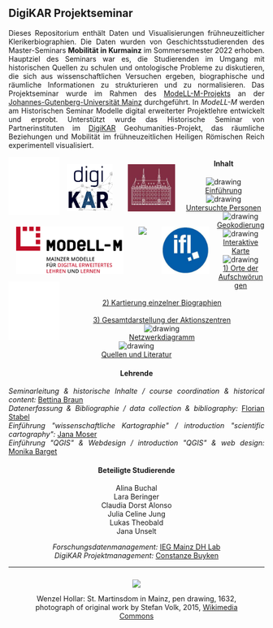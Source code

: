 <h2>DigiKAR Projektseminar</h2>

<p align="justify">Dieses Repositorium enthält Daten und Visualisierungen frühneuzeitlicher Klerikerbiographien. Die Daten wurden von Geschichtsstudierenden des Master-Seminars <b>Mobilität in Kurmainz</b> im Sommersemester 2022 erhoben. Hauptziel des Seminars war es, die Studierenden im Umgang mit historischen Quellen zu schulen und ontologische Probleme zu diskutieren, die sich aus wissenschaftlichen Versuchen ergeben, biographische und räumliche Informationen zu strukturieren und zu normalisieren. Das Projektseminar wurde im Rahmen des <a href="https://modell-m.uni-mainz.de/">ModeLL-M-Projekts</a> an der <a href="https://www.uni-mainz.de/">Johannes-Gutenberg-Universität Mainz</a> durchgeführt. In <em>ModeLL-M</em> werden am Historischen Seminar Modelle digital erweiterter Projektlehre entwickelt und erprobt. Unterstützt wurde das Historische Seminar von Partnerinstituten im <a href="https://digikar.eu/">DigiKAR</a> Geohumanities-Projekt, das räumliche Beziehungen und Mobilität im frühneuzeitlichen Heiligen Römischen Reich experimentell visualisiert.</p>

<div class="container" align="center">
    <img src="./assets/WhiteBox.png" height="115px" width="100px" style="float:left"/>
    <a href="https://digikar.eu/"><img src="./Logos_DigiKAR/DigiKAR_logo-small.png" height="93px" style="padding:15px; float:left"/></a>
    <a href="https://www.ieg-mainz.de/"><img src="./Logos_DigiKAR/logo_ieg.jpg" height="93px" style="padding:15px; float:left"/></a>
    <a href="https://modell-m.uni-mainz.de/"><img src="./Logos_DigiKAR/ModeLL-M_Logo mit Textzusatz_RGB.png" height="93px" style="padding:15px; float:left"/></a>
    <a href="https://www.uni-mainz.de/"><img src="./Logos_DigiKAR/Johannes_Gutenberg-Universit%C3%A4t_Mainz_logo.png" height="93px" style="padding:15px; float:left"/></a>
    <a href="https://leibniz-ifl.de/"><img src="./Logos_DigiKAR/logo_ifl.jpg" height="93px" style="padding:15px; float:left"/></a> 
    <img src="./assets/WhiteBox.png" height="115px" width="100px" style="float:left"/>
</div>
<div class="container" align="center">
<h4>Inhalt</h4>
 
<div class="divTable">
<div class="divTableBody">
<div class="divTableRow">
<div class="divTableCell"><img style="horizontal-align: middle;" src="https://ieg-dhr.github.io/DigiKAR_Projektseminar/assets/introduction.png" alt="drawing" width="40" /></div>
<div class="divTableCell"><a href="https://ieg-dhr.github.io/DigiKAR_Projektseminar/introduction_DE.html">Einf&uuml;hrung</a></div>
</div>
<div class="divTableRow">
<div class="divTableCell"><img style="horizontal-align: middle;" src="https://ieg-dhr.github.io/DigiKAR_Projektseminar/assets/persons.png" alt="drawing" width="40" /></div>
<div class="divTableCell"><a style="text-align: left;" href="https://ieg-dhr.github.io/DigiKAR_Projektseminar/information_DE.html">Untersuchte Personen</a></div>
</div>
<div class="divTableRow">
<div class="divTableCell"><img style="horizontal-align: middle;" src="https://ieg-dhr.github.io/DigiKAR_Projektseminar/assets/geocoding.png" alt="drawing" width="40" /></div>
<div class="divTableCell"><a style="text-align: left;" href="https://ieg-dhr.github.io/DigiKAR_Projektseminar/geocoding_DE.html">Geokodierung</a></div>
</div>
<div class="divTableRow">
<div class="divTableCell"><img style="horizontal-align: middle;" src="https://ieg-dhr.github.io/DigiKAR_Projektseminar/assets/map1.png" alt="drawing" width="40" /></div>
<div class="divTableCell"><a style="text-align: left;" href="https://ieg-dhr.github.io/DigiKAR_Projektseminar/interactive-map_DE.html">Interaktive Karte</a></div>
</div>
<div class="divTableRow">
<div class="divTableCell"><img style="horizontal-align: middle;" src="https://ieg-dhr.github.io/DigiKAR_Projektseminar/assets/map2.png" alt="drawing" width="40" /></div>
<div class="divTableCell"><a style="text-align: left;" href="https://ieg-dhr.github.io/DigiKAR_Projektseminar/Maps1_DE.html">1) Orte der Aufschw&ouml;rungen</a><br /><br /> <a style="text-align: left;" href="https://ieg-dhr.github.io/DigiKAR_Projektseminar/Maps2_DE.html">2) Kartierung einzelner Biographien</a><br /><br /> <a style="text-align: left;" href="https://ieg-dhr.github.io/DigiKAR_Projektseminar/Maps3_DE.html">3) Gesamtdarstellung der Aktionszentren</a></div>
</div>
<div class="divTableRow">
<div class="divTableCell"><img style="horizontal-align: middle;" src="https://ieg-dhr.github.io/DigiKAR_Projektseminar/assets/network.png" alt="drawing" width="40" /></div>
<div class="divTableCell"><a style="text-align: left;" href="https://ieg-dhr.github.io/DigiKAR_Projektseminar/network-graph_DE.html">Netzwerkdiagramm</a></div>
</div>
<div class="divTableRow">
<div class="divTableCell"><img style="horizontal-align: middle;" src="https://ieg-dhr.github.io/DigiKAR_Projektseminar/assets/information.png" alt="drawing" width="40" /></div>
<div class="divTableCell"><a style="text-align: left;" href="https://ieg-dhr.github.io/DigiKAR_Projektseminar/sources_DE.html">Quellen und Literatur</a></div>
</div>
</div>
</div>    

<h4>Lehrende</h4>
<p align="justify">
<em>Seminarleitung & historische Inhalte / course coordination & historical content:</em> <a href="https://neueregeschichte.uni-mainz.de/mitarbeiter/apl-prof-dr-bettina-braun/">Bettina Braun</a><br>
<em>Datenerfassung & Bibliographie / data collection & bibliography:</em> <a href="https://neueregeschichte.uni-mainz.de/florian-stabel-m-a-m-ed-diplom-archivar-fh/">Florian Stabel</a><br>
<em>Einführung "wissenschaftliche Kartographie" / introduction "scientific cartography":</em> <a href="https://leibniz-ifl.de/institut/personen/moser-jana">Jana Moser</a><br>
<em>Einführung "QGIS" & Webdesign / introduction "QGIS" & web design:</em> <a href="https://www.maastrichtuniversity.nl/p70076654">Monika Barget</a><br> 

<h4>Beteiligte Studierende</h4>

<div class="divTable">
<div class="divTableBody">
<div class="divTableRow">
<div class="divTableCell">Alina Buchal</div>
<div class="divTableCell">Lara Beringer</div>
<div class="divTableCell">Claudia Dorst Alonso</div>
</div>
<div class="divTableRow">
<div class="divTableCell">Julia Celine Jung</div>
<div class="divTableCell">Lukas Theobald</div>
<div class="divTableCell">Jana Unselt</div>
</div>
</div>
</div>

<em>Forschungsdatenmanagement:</em> <a href="https://www.ieg-mainz.de/en/research/digital_historical_research/dh-lab">IEG Mainz DH Lab</a><br> 
<em>DigiKAR Projektmanagement:</em> <a href="https://www.ieg-mainz.de/en/institute/people/buyken">Constanze Buyken</a><br>

<hr>
<figure>
<div style="text-align: center">
<img src="https://upload.wikimedia.org/wikipedia/commons/a/af/Wenzel_Hollar_Mainzer_Dom_1632.jpg" width="650px" style="padding: 10px"/> 
</div>
<figcaption>Wenzel Hollar: St. Martinsdom in Mainz, pen drawing, 1632, photograph of original work by Stefan Volk, 2015, <a href="https://commons.wikimedia.org/wiki/File:Wenzel_Hollar_Mainzer_Dom_1632.jpg">Wikimedia Commons</a></figcaption>
</figure> 



